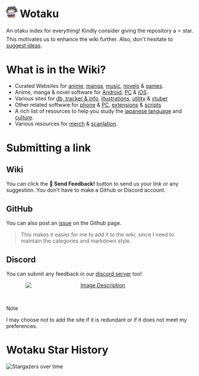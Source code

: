 # <img src="/public/asset/inaread.png" width="30px"> Wotaku

An otaku index for everything! Kindly consider giving the repository a ⭐ star. This motivates us to
enhance the wiki further. Also, don't hesitate to [suggest ideas](#submitting-a-link).

# What is in the Wiki?

- Curated Websites for [anime](https://wotaku.moe/websites#anime),
  [manga](https://wotaku.moe/websites#manga), [music](https://wotaku.moe/music),
  [novels](https://wotaku.moe/websites#novels) & [games](https://wotaku.moe/websites#games).
- Anime, manga & novel software for [Android](https://wotaku.moe/software#android),
  [PC](https://wotaku.moe/software#pc) & [iOS](https://wotaku.moe/software#ios).
- Various sites for [db, tracker & info](https://wotaku.moe/misc#info),
  [illustrations](https://wotaku.moe/misc#illustrations), [utility](https://wotaku.moe/misc#utility)
  & [vtuber](https://wotaku.moe/misc#vtuber)
- Other related software for [phone](https://wotaku.moe/addons#apps) &
  [PC](https://wotaku.moe/addons#tools), [extensions](https://wotaku.moe/addons#extensions) &
  [scripts](https://wotaku.moe/addons#scripts)
- A rich list of resources to help you study the
  [japanese language](https://wotaku.moe/jp#learning-japanese) and
  [culture](https://wotaku.moe/jp#about-japan).
- Various resources for [merch](https://wotaku.moe/merch) &
  [scanlation](https://wotaku.moe/scanlation).

# Submitting a link

## Wiki

You can click the **🩵 Send Feedback!** button to send us your link or any suggestion. You don't
have to make a Github or Discord account.

## GitHub

You can also post an [issue](https://github.com/wotakumoe/Wotaku/issues/new) on the Github page.

> This makes it easier for me to add it to the wiki, since I need to maintain the categories and
> markdown style.

## Discord

You can submit any feedback in our [discord server](https://discord.gg/vShRGx8ZBC) too!

<p align="center">
  <a href="https://discord.gg/vShRGx8ZBC">
    <img src="https://invidget.switchblade.xyz/vShRGx8ZBC" alt="Image Description" style="width: 400px; display: block; margin: 0 auto;">
  </a>
</p>

<br/>

> [!NOTE]  
> I may choose not to add the site if it is redundant or if it does not meet my preferences.

# Wotaku Star History

![Stargazers over time](https://starchart.cc/wotakumoe/Wotaku.svg?variant=adaptive)
